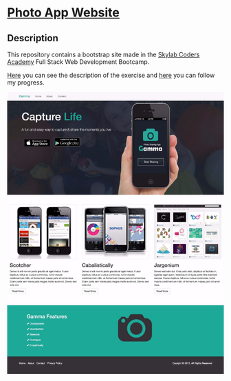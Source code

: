 # [Photo App Website](https://marioterron.github.io/photoapp-website) #

## Description ##

This repository contains a bootstrap site made in the [Skylab Coders Academy](http://www.skylabcoders.com/es/)
Full Stack Web Development Bootcamp.

[Here](https://github.com/juanmaguitar/bootstrap-exercises/tree/master/01-photoapp-website) you can see the description of the exercise and [here](https://marioterron.github.io/photoapp-website/) you can follow my progress.

![Snapshot](img/full-site.jpeg)
